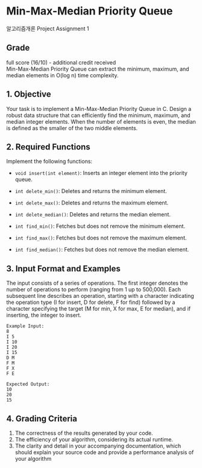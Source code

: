 # Min-Max-Median Priority Queue
알고리즘개론 Project Assignment 1 

## Grade
full score (16/10) - additional credit received  
Min-Max-Median Priority Queue can extract the minimum, maximum, and median elements in O(log n) time complexity.

## 1. Objective
Your task is to implement a Min-Max-Median Priority Queue in C. 
Design a robust data structure that can efficiently find the minimum, maximum, and median integer elements.
When the number of elements is even, the median is defined as the smaller of the two middle elements.

## 2. Required Functions

Implement the following functions:

* `void insert(int element)`: Inserts an integer element into the priority queue.

* `int delete_min()`: Deletes and returns the minimum element.

* `int delete_max()`: Deletes and returns the maximum element.

* `int delete_median()`: Deletes and returns the median element.

* `int find_min()`: Fetches but does not remove the minimum element.

* `int find_max()`: Fetches but does not remove the maximum element.

* `int find_median()`: Fetches but does not remove the median element.

## 3. Input Format and Examples

The input consists of a series of operations. 
The first integer denotes the number of operations to perform (ranging from 1 up to 500,000). 
Each subsequent line describes an operation, starting with a character indicating the operation type (I for insert, D for delete, F for find) followed by a character specifying the target (M for min, X for max, E for median), and if inserting, the integer to insert.

```
Example Input:
8
I 5
I 10
I 20
I 15
D M
F M
F X
F E

Expected Output:
10
20
15
```

## 4. Grading Criteria
1. The correctness of the results generated by your code.
2. The efficiency of your algorithm, considering its actual runtime.
3. The clarity and detail in your accompanying documentation, which should explain your source code and provide a performance analysis of your algorithm
